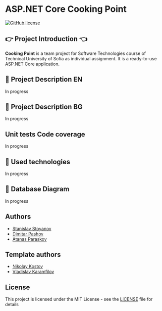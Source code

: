 # ASP.NET Core Cooking Point

[![GitHub license](https://img.shields.io/github/license/stanislavstoyanov99/CookingPointcolor=brightgreen)](https://github.com/stanislavstoyanov99/CookingPoint/blob/master/LICENSE)

## :point_right: Project Introduction :point_left:

**Cooking Point** is a team project for Software Technologies course of Technical University of Sofia as individual assignment. It is a ready-to-use ASP.NET Core application.

## :pencil: Project Description EN
In progress

## :pencil: Project Description BG
In progress

## Unit tests Code coverage
In progress

## :hammer: Used technologies
In progress

## :floppy_disk: Database Diagram
In progress

## Authors

- [Stanislav Stoyanov](https://github.com/stanislavstoyanov99)
- [Dimitar Pashov](https://github.com/dimitarpashov99)
- [Atanas Paraskov]()

## Template authors

- [Nikolay Kostov](https://github.com/NikolayIT)
- [Vladislav Karamfilov](https://github.com/vladislav-karamfilov)

## License

This project is licensed under the MIT License - see the [LICENSE](LICENSE) file for details
